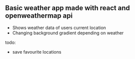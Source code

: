 ## Basic weather app made with react and openweathermap api

- Shows weather data of users current location
- Changing background gradient depending on weather

todo:
- save favourite locations
